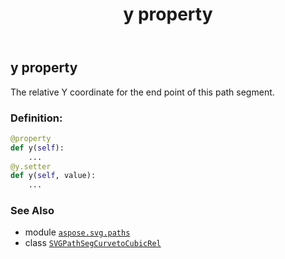 ﻿---
title: y property
second_title: Aspose.SVG for Python via .NET API References
description: 
type: docs
weight: 290
url: /python-net/aspose.svg.paths/svgpathsegcurvetocubicrel/y/
is_root: false
---

## y property


The relative Y coordinate for the end point of this path segment.
### Definition:
```python
@property
def y(self):
    ...
@y.setter
def y(self, value):
    ...
```

### See Also
* module [`aspose.svg.paths`](../../)
* class [`SVGPathSegCurvetoCubicRel`](/svg/python-net/aspose.svg.paths/svgpathsegcurvetocubicrel)
